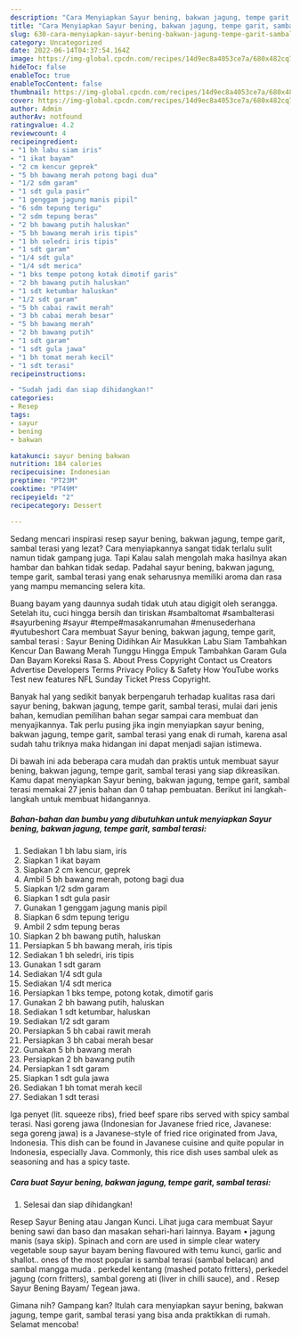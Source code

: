 ```yaml
---
description: "Cara Menyiapkan Sayur bening, bakwan jagung, tempe garit, sambal terasi yang Enak"
title: "Cara Menyiapkan Sayur bening, bakwan jagung, tempe garit, sambal terasi yang Enak"
slug: 630-cara-menyiapkan-sayur-bening-bakwan-jagung-tempe-garit-sambal-terasi-yang-enak
category: Uncategorized
date: 2022-06-14T04:37:54.164Z
image: https://img-global.cpcdn.com/recipes/14d9ec8a4053ce7a/680x482cq70/sayur-bening-bakwan-jagung-tempe-garit-sambal-terasi-foto-resep-utama.jpg
hideToc: false
enableToc: true
enableTocContent: false
thumbnail: https://img-global.cpcdn.com/recipes/14d9ec8a4053ce7a/680x482cq70/sayur-bening-bakwan-jagung-tempe-garit-sambal-terasi-foto-resep-utama.jpg
cover: https://img-global.cpcdn.com/recipes/14d9ec8a4053ce7a/680x482cq70/sayur-bening-bakwan-jagung-tempe-garit-sambal-terasi-foto-resep-utama.jpg
author: Admin
authorAv: notfound
ratingvalue: 4.2
reviewcount: 4
recipeingredient:
- "1 bh labu siam iris"
- "1 ikat bayam"
- "2 cm kencur geprek"
- "5 bh bawang merah potong bagi dua"
- "1/2 sdm garam"
- "1 sdt gula pasir"
- "1 genggam jagung manis pipil"
- "6 sdm tepung terigu"
- "2 sdm tepung beras"
- "2 bh bawang putih haluskan"
- "5 bh bawang merah iris tipis"
- "1 bh seledri iris tipis"
- "1 sdt garam"
- "1/4 sdt gula"
- "1/4 sdt merica"
- "1 bks tempe potong kotak dimotif garis"
- "2 bh bawang putih haluskan"
- "1 sdt ketumbar haluskan"
- "1/2 sdt garam"
- "5 bh cabai rawit merah"
- "3 bh cabai merah besar"
- "5 bh bawang merah"
- "2 bh bawang putih"
- "1 sdt garam"
- "1 sdt gula jawa"
- "1 bh tomat merah kecil"
- "1 sdt terasi"
recipeinstructions:

- "Sudah jadi dan siap dihidangkan!"
categories:
- Resep
tags:
- sayur
- bening
- bakwan

katakunci: sayur bening bakwan 
nutrition: 184 calories
recipecuisine: Indonesian
preptime: "PT23M"
cooktime: "PT49M"
recipeyield: "2"
recipecategory: Dessert

---
```



Sedang mencari inspirasi resep sayur bening, bakwan jagung, tempe garit, sambal terasi yang lezat? Cara menyiapkannya sangat tidak terlalu sulit namun tidak gampang juga. Tapi Kalau salah mengolah maka hasilnya akan hambar dan bahkan tidak sedap. Padahal sayur bening, bakwan jagung, tempe garit, sambal terasi yang enak seharusnya memiliki aroma dan rasa yang mampu memancing selera kita.


Buang bayam yang daunnya sudah tidak utuh atau digigit oleh serangga. Setelah itu, cuci hingga bersih dan tiriskan #sambaltomat #sambalterasi #sayurbening #sayur #tempe#masakanrumahan #menusederhana #yutubeshort Cara membuat Sayur bening, bakwan jagung, tempe garit, sambal terasi : Sayur Bening Didihkan Air Masukkan Labu Siam Tambahkan Kencur Dan Bawang Merah Tunggu Hingga Empuk Tambahkan Garam Gula Dan Bayam Koreksi Rasa S. About Press Copyright Contact us Creators Advertise Developers Terms Privacy Policy &amp; Safety How YouTube works Test new features NFL Sunday Ticket Press Copyright.

Banyak hal yang sedikit banyak berpengaruh terhadap kualitas rasa dari sayur bening, bakwan jagung, tempe garit, sambal terasi, mulai dari jenis bahan, kemudian pemilihan bahan segar sampai cara membuat dan menyajikannya. Tak perlu pusing jika ingin menyiapkan sayur bening, bakwan jagung, tempe garit, sambal terasi yang enak di rumah, karena asal sudah tahu triknya maka hidangan ini dapat menjadi sajian istimewa.


Di bawah ini ada beberapa cara mudah dan praktis untuk membuat sayur bening, bakwan jagung, tempe garit, sambal terasi yang siap dikreasikan. Kamu dapat menyiapkan Sayur bening, bakwan jagung, tempe garit, sambal terasi memakai 27 jenis bahan dan 0 tahap pembuatan. Berikut ini langkah-langkah untuk membuat hidangannya.

<!--inarticleads1-->

##### Bahan-bahan dan bumbu yang dibutuhkan untuk menyiapkan Sayur bening, bakwan jagung, tempe garit, sambal terasi:

1. Sediakan 1 bh labu siam, iris
1. Siapkan 1 ikat bayam
1. Siapkan 2 cm kencur, geprek
1. Ambil 5 bh bawang merah, potong bagi dua
1. Siapkan 1/2 sdm garam
1. Siapkan 1 sdt gula pasir
1. Gunakan 1 genggam jagung manis pipil
1. Siapkan 6 sdm tepung terigu
1. Ambil 2 sdm tepung beras
1. Siapkan 2 bh bawang putih, haluskan
1. Persiapkan 5 bh bawang merah, iris tipis
1. Sediakan 1 bh seledri, iris tipis
1. Gunakan 1 sdt garam
1. Sediakan 1/4 sdt gula
1. Sediakan 1/4 sdt merica
1. Persiapkan 1 bks tempe, potong kotak, dimotif garis
1. Gunakan 2 bh bawang putih, haluskan
1. Sediakan 1 sdt ketumbar, haluskan
1. Sediakan 1/2 sdt garam
1. Persiapkan 5 bh cabai rawit merah
1. Persiapkan 3 bh cabai merah besar
1. Gunakan 5 bh bawang merah
1. Persiapkan 2 bh bawang putih
1. Persiapkan 1 sdt garam
1. Siapkan 1 sdt gula jawa
1. Sediakan 1 bh tomat merah kecil
1. Sediakan 1 sdt terasi


Iga penyet (lit. squeeze ribs), fried beef spare ribs served with spicy sambal terasi. Nasi goreng jawa (Indonesian for Javanese fried rice, Javanese: sega goreng jawa) is a Javanese-style of fried rice originated from Java, Indonesia. This dish can be found in Javanese cuisine and quite popular in Indonesia, especially Java. Commonly, this rice dish uses sambal ulek as seasoning and has a spicy taste. 

<!--inarticleads2-->

##### Cara buat Sayur bening, bakwan jagung, tempe garit, sambal terasi:


1. Selesai dan siap dihidangkan!

Resep Sayur Bening atau Jangan Kunci. Lihat juga cara membuat Sayur bening sawi dan baso dan masakan sehari-hari lainnya. Bayam • jagung manis (saya skip). Spinach and corn are used in simple clear watery vegetable soup sayur bayam bening flavoured with temu kunci, garlic and shallot.. ones of the most popular is sambal terasi (sambal belacan) and sambal mangga muda . perkedel kentang (mashed potato fritters), perkedel jagung (corn fritters), sambal goreng ati (liver in chilli sauce), and . Resep Sayur Bening Bayam/ Tegean jawa. 

Gimana nih? Gampang kan? Itulah cara menyiapkan sayur bening, bakwan jagung, tempe garit, sambal terasi yang bisa anda praktikkan di rumah. Selamat mencoba!
